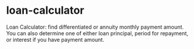 # loan-calculator
Loan Calculator: find differentiated or annuity monthly payment amount. You can also determine one of either loan principal, period for repayment, or interest  if you have payment amount.
